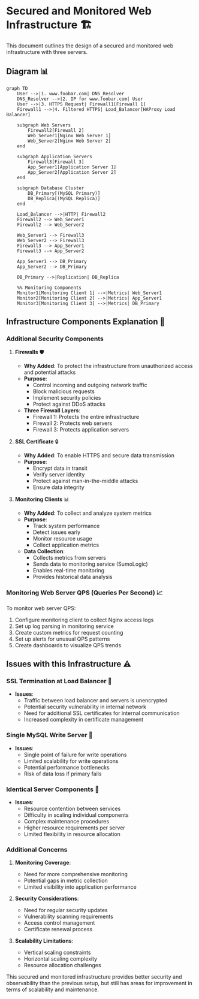 # Secured and Monitored Web Infrastructure 🏗️

This document outlines the design of a secured and monitored web infrastructure with three servers.

## Diagram 📊

```mermaid
graph TD
    User -->|1. www.foobar.com| DNS_Resolver
    DNS_Resolver -->|2. IP for www.foobar.com| User
    User -->|3. HTTPS Request| Firewall1[Firewall 1]
    Firewall1 -->|4. Filtered HTTPS| Load_Balancer[HAProxy Load Balancer]
    
    subgraph Web Servers
        Firewall2[Firewall 2]
        Web_Server1[Nginx Web Server 1]
        Web_Server2[Nginx Web Server 2]
    end
    
    subgraph Application Servers
        Firewall3[Firewall 3]
        App_Server1[Application Server 1]
        App_Server2[Application Server 2]
    end
    
    subgraph Database Cluster
        DB_Primary[(MySQL Primary)]
        DB_Replica[(MySQL Replica)]
    end
    
    Load_Balancer -->|HTTP| Firewall2
    Firewall2 --> Web_Server1
    Firewall2 --> Web_Server2
    
    Web_Server1 --> Firewall3
    Web_Server2 --> Firewall3
    Firewall3 --> App_Server1
    Firewall3 --> App_Server2
    
    App_Server1 --> DB_Primary
    App_Server2 --> DB_Primary
    
    DB_Primary -->|Replication| DB_Replica

    %% Monitoring Components
    Monitor1[Monitoring Client 1] -->|Metrics| Web_Server1
    Monitor2[Monitoring Client 2] -->|Metrics| App_Server1
    Monitor3[Monitoring Client 3] -->|Metrics| DB_Primary
```

## Infrastructure Components Explanation 📝

### Additional Security Components

1. **Firewalls** 🛡️
   * **Why Added**: To protect the infrastructure from unauthorized access and potential attacks
   * **Purpose**:
     * Control incoming and outgoing network traffic
     * Block malicious requests
     * Implement security policies
     * Protect against DDoS attacks
   * **Three Firewall Layers**:
     * Firewall 1: Protects the entire infrastructure
     * Firewall 2: Protects web servers
     * Firewall 3: Protects application servers

2. **SSL Certificate** 🔒
   * **Why Added**: To enable HTTPS and secure data transmission
   * **Purpose**:
     * Encrypt data in transit
     * Verify server identity
     * Protect against man-in-the-middle attacks
     * Ensure data integrity

3. **Monitoring Clients** 📊
   * **Why Added**: To collect and analyze system metrics
   * **Purpose**:
     * Track system performance
     * Detect issues early
     * Monitor resource usage
     * Collect application metrics
   * **Data Collection**:
     * Collects metrics from servers
     * Sends data to monitoring service (SumoLogic)
     * Enables real-time monitoring
     * Provides historical data analysis

### Monitoring Web Server QPS (Queries Per Second) 📈

To monitor web server QPS:
1. Configure monitoring client to collect Nginx access logs
2. Set up log parsing in monitoring service
3. Create custom metrics for request counting
4. Set up alerts for unusual QPS patterns
5. Create dashboards to visualize QPS trends

## Issues with this Infrastructure ⚠️

### SSL Termination at Load Balancer 🔐
* **Issues**:
  * Traffic between load balancer and servers is unencrypted
  * Potential security vulnerability in internal network
  * Need for additional SSL certificates for internal communication
  * Increased complexity in certificate management

### Single MySQL Write Server 💾
* **Issues**:
  * Single point of failure for write operations
  * Limited scalability for write operations
  * Potential performance bottlenecks
  * Risk of data loss if primary fails

### Identical Server Components 🔄
* **Issues**:
  * Resource contention between services
  * Difficulty in scaling individual components
  * Complex maintenance procedures
  * Higher resource requirements per server
  * Limited flexibility in resource allocation

### Additional Concerns
1. **Monitoring Coverage**:
   * Need for more comprehensive monitoring
   * Potential gaps in metric collection
   * Limited visibility into application performance

2. **Security Considerations**:
   * Need for regular security updates
   * Vulnerability scanning requirements
   * Access control management
   * Certificate renewal process

3. **Scalability Limitations**:
   * Vertical scaling constraints
   * Horizontal scaling complexity
   * Resource allocation challenges

This secured and monitored infrastructure provides better security and observability than the previous setup, but still has areas for improvement in terms of scalability and maintenance. 